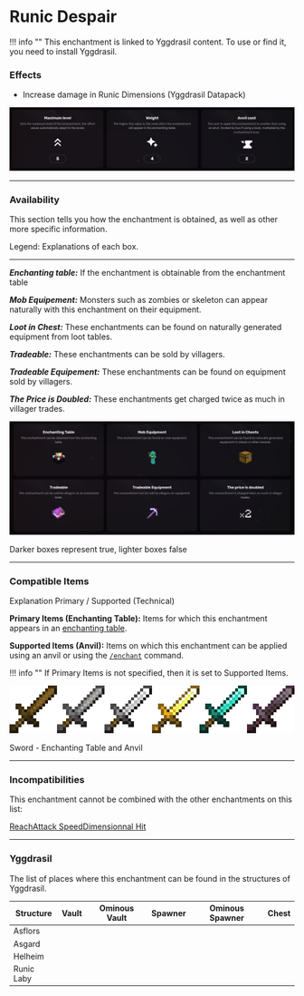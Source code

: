# Runic Despair
!!! info ""
    This enchantment is linked to Yggdrasil content. To use or find it, you need to install Yggdrasil.

### Effects
*   Increase damage in Runic Dimensions (Yggdrasil Datapack)

![](/images/voxel/enchantment/weapon-enchantment/image_1756618491422_715.png)

* * *

### Availability

This section tells you how the enchantment is obtained, as well as other more specific information.

Legend: Explanations of each box.[](#legend-explanations-of-each-box)

* * *

_**Enchanting table:**_ If the enchantment is obtainable from the enchantment table

_**Mob Equipement:**_ Monsters such as zombies or skeleton can appear naturally with this enchantment on their equipment.

_**Loot in Chest:**_ These enchantments can be found on naturally generated equipment from loot tables.

_**Tradeable:**_ These enchantments can be sold by villagers.

_**Tradeable Equipement:**_ These enchantments can be found on equipment sold by villagers.

_**The Price is Doubled:**_ These enchantments get charged twice as much in villager trades.

![](/images/voxel/enchantment/weapon-enchantment/image_1756618491422_539.png)

Darker boxes represent true, lighter boxes false

* * *

### Compatible Items
Explanation Primary / Supported (Technical)[](#explanation-primary-supported-technical)

**Primary Items (Enchanting Table):** Items for which this enchantment appears in an [enchanting table](https://minecraft.wiki/w/Enchanting_table).

**Supported Items (Anvil):** Items on which this enchantment can be applied using an anvil or using the [`/enchant`](https://minecraft.wiki/w/Commands/enchant) command.

!!! info ""
    If Primary Items is not specified, then it is set to Supported Items.

![](/images/voxel/enchantment/weapon-enchantment/image_1756618491422_211.png)

Sword - Enchanting Table and Anvil

* * *

### Incompatibilities

This enchantment cannot be combined with the other enchantments on this list:

[Reach](/voxel/enchantment/weapon-enchantment/reach)[Attack Speed](/voxel/enchantment/weapon-enchantment/attack-speed)[Dimensionnal Hit](/voxel/enchantment/weapon-enchantment/dimensionnal-hit)

* * *

### Yggdrasil

The list of places where this enchantment can be found in the structures of Yggdrasil.

| Structure | Vault | Ominous Vault | Spawner | Ominous Spawner | Chest |
| --- | --- | --- | --- | --- | --- |
| Asflors |  |  |  |  |  |
| Asgard |  |  |  |  |  |
| Helheim |  |  |  |  |  |
| Runic Laby |  |  |  |  |  |